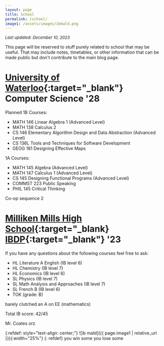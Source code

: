 ```yaml
---
layout: page
title: School
permalink: /school/
image1: /assets/images/ibmald.png
---
```


_<font size= "2"> Last updated: December 10, 2023 </font>_

This page will be reserved to stuff purely related to school that may be useful. That may include notes,
timetables, or other information that can be made public but don't contribute to the main blog page.

# [University of Waterloo](https://uwaterloo.ca/){:target="_blank"} Computer Science '28

Planned 1B Courses:

- MATH 146 Linear Algebra 1 (Advanced Level)
- MATH 138 Calculus 2
- CS 146 Elementary Algorithm Design and Data Abstraction (Advanced Level)
- CS 136L Tools and Techniques for Software Development
- GEOG 181 Designing Effective Maps

1A Courses:

- MATH 145 Algebra (Advanced Level)
- MATH 147 Calculus 1 (Advanced Level)
- CS 145 Designing Functional Programs (Advanced Level)
- COMMST 223 Public Speaking
- PHIL 145 Critical Thinking

Co-op sequence 2

# [Milliken Mills High School](https://en.wikipedia.org/wiki/Milliken_Mills_High_School){:target="_blank} [IBDP](https://www.ibo.org/programmes/diploma-programme/){:target="_blank"} '23

If you have any questions about the following courses feel free to ask:

- HL Literature A English (IB level 6)
- HL Chemistry (IB level 7)
- HL Economics (IB level 6)
- SL Physics (IB level 7)
- SL Math Analysis and Approaches (IB level 7)
- SL French B (IB level 6)
- TOK (grade: B)

barely clutched an A on EE (mathematics)

Total IB score: 42/45

Mr. Coates orz

{:refdef: style="text-align: center;"}
![ib mald]({{ page.image1 | relative_url }}){:width="25%"}
{: refdef}
you win some you lose some


